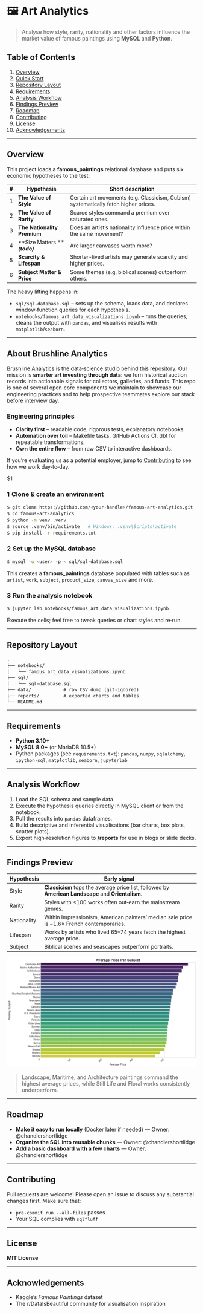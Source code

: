 # 🖼️ Art Analytics

> Analyse how style, rarity, nationality and other factors influence the market value of famous paintings using **MySQL** and **Python**.

## Table of Contents

1. [Overview](#overview)
2. [Quick Start](#quick-start)
3. [Repository Layout](#repository-layout)
4. [Requirements](#requirements)
5. [Analysis Workflow](#analysis-workflow)
6. [Findings Preview](#findings-preview)
7. [Roadmap](#roadmap)
8. [Contributing](#contributing)
9. [License](#license)
10. [Acknowledgements](#acknowledgements)

---

## Overview

This project loads a **famous\_paintings** relational database and puts six economic hypotheses to the test:

| # | Hypothesis                        | Short description                                                                   |
| - | --------------------------------- | ----------------------------------------------------------------------------------- |
| 1 | **The Value of Style**            | Certain art movements (e.g. Classicism, Cubism) systematically fetch higher prices. |
| 2 | **The Value of Rarity**           | Scarce styles command a premium over saturated ones.                                |
| 3 | **The Nationality Premium**       | Does an artist’s nationality influence price within the same movement?              |
| 4 | \*\*Size Matters \*\****(todo)*** | Are larger canvases worth more?                                                     |
| 5 | **Scarcity & Lifespan**           | Shorter-lived artists may generate scarcity and higher prices.                      |
| 6 | **Subject Matter & Price**        | Some themes (e.g. biblical scenes) outperform others.                               |

The heavy lifting happens in:

- `sql/sql-database.sql` – sets up the schema, loads data, and declares window‑function queries for each hypothesis.
- `notebooks/famous_art_data_visualizations.ipynb` – runs the queries, cleans the output with `pandas`, and visualises results with `matplotlib`/`seaborn`.

---

## About Brushline Analytics

Brushline Analytics is the data‑science studio behind this repository. Our mission is **smarter art investing through data**: we turn historical auction records into actionable signals for collectors, galleries, and funds. This repo is one of several open‑core components we maintain to showcase our engineering practices and to help prospective teammates explore our stack before interview day.

### Engineering principles

- **Clarity first** – readable code, rigorous tests, explanatory notebooks.
- **Automation over toil** – Makefile tasks, GitHub Actions CI, dbt for repeatable transformations.
- **Own the entire flow** – from raw CSV to interactive dashboards.

If you’re evaluating us as a potential employer, jump to [Contributing](#contributing) to see how we work day‑to‑day.

\$1

### 1  Clone & create an environment

```bash
$ git clone https://github.com/<your-handle>/famous-art-analytics.git
$ cd famous-art-analytics
$ python -m venv .venv
$ source .venv/bin/activate   # Windows: .venv\Scripts\activate
$ pip install -r requirements.txt
```

### 2  Set up the MySQL database

```bash
$ mysql -u <user> -p < sql/sql-database.sql
```

This creates a **famous\_paintings** database populated with tables such as `artist`, `work`, `subject`, `product_size`, `canvas_size` and more.

### 3  Run the analysis notebook

```bash
$ jupyter lab notebooks/famous_art_data_visualizations.ipynb
```

Execute the cells; feel free to tweak queries or chart styles and re‑run.

---

## Repository Layout

```
.
├── notebooks/
│   └── famous_art_data_visualizations.ipynb
├── sql/
│   └── sql-database.sql
├── data/            # raw CSV dump (git‑ignored)
├── reports/         # exported charts and tables
└── README.md
```

---

## Requirements

- **Python 3.10+**
- **MySQL 8.0+** (or MariaDB 10.5+)
- Python packages (see `requirements.txt`): `pandas`, `numpy`, `sqlalchemy`, `ipython-sql`, `matplotlib`, `seaborn`, `jupyterlab`

---

## Analysis Workflow

1. Load the SQL schema and sample data.
2. Execute the hypothesis queries directly in MySQL client or from the notebook.
3. Pull the results into `pandas` dataframes.
4. Build descriptive and inferential visualisations (bar charts, box plots, scatter plots).
5. Export high‑resolution figures to **/reports** for use in blogs or slide decks.

---

## Findings Preview

| Hypothesis  | Early signal                                                                                        |
| ----------- | --------------------------------------------------------------------------------------------------- |
| Style       | **Classicism** tops the average price list, followed by **American Landscape** and **Orientalism**. |
| Rarity      | Styles with <100 works often out‑earn the mainstream genres.                                        |
| Nationality | Within Impressionism, American painters’ median sale price is \~1.6× French contemporaries.         |
| Lifespan    | Works by artists who lived 65–74 years fetch the highest average price.                             |
| Subject     | Biblical scenes and seascapes outperform portraits.                                                 |

![Average Price Per Subject](docs/price_per_subject.png)

> Landscape, Maritime, and Architecture paintings command the highest average prices, 
> while Still Life and Floral works consistently underperform.

---

## Roadmap

- **Make it easy to run locally** (Docker later if needed) — Owner: @chandlershortlidge
- **Organize the SQL into reusable chunks** — Owner: @chandlershortlidge
- **Add a basic dashboard with a few charts** — Owner: @chandlershortlidge

---

## Contributing

Pull requests are welcome! Please open an issue to discuss any substantial changes first. Make sure that:

- `pre-commit run --all-files` passes
- Your SQL complies with `sqlfluff`

---

## License

**MIT License**

---

## Acknowledgements

- Kaggle’s *Famous Paintings* dataset
- The r/DataIsBeautiful community for visualisation inspiration

